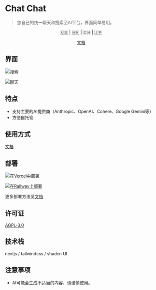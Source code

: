 # Chat Chat

> 您自己的统一聊天和搜索至AI平台，界面简单易用。

<p align='center'>
    <a href='./README.md'>🇺🇸</a> | <a href='./README.zh_HK.md'>🇭🇰</a> | <a>🇨🇳</a> | <a href='./README.ja.md'>🇯🇵</a>
</p>

<p align='center'>
    <a href='https://docs.okis.dev/chat' target='_blank'>
        文档
    </a>
</p>

## 界面

![搜索](https://cdn.harrly.com/project/GitHub/Chat-Chat/img/chat.png)

![聊天](https://cdn.harrly.com/project/GitHub/Chat-Chat/img/search.png)

## 特点

-   支持主要的AI提供商（Anthropic、OpenAI、Cohere、Google Gemini等）
-   方便自托管

## 使用方式

[文档](https://docs.okis.dev/chat)

## 部署

[![在Vercel中部署](https://vercel.com/button)](https://vercel.com/import/project?template=https://github.com/okisdev/ChatChat)

[![在Railway上部署](https://railway.app/button.svg)](https://railway.app/template/-WWW5r)

更多部署方法见[文档](https://docs.okis.dev/chat)

## 许可证

[AGPL-3.0](./LICENSE)

## 技术栈

nextjs / tailwindcss / shadcn UI

## 注意事项

-   AI可能会生成不适当的内容，请谨慎使用。
